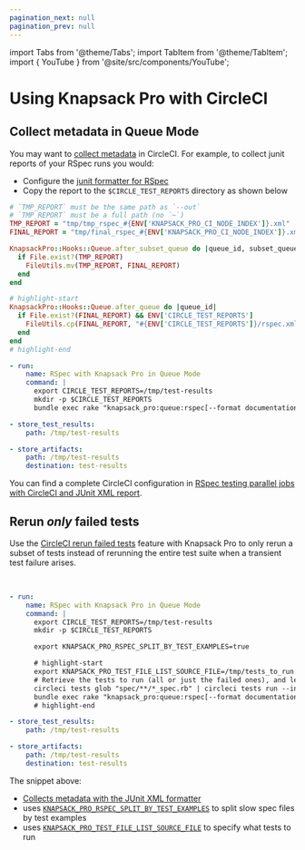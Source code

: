 ```yaml
---
pagination_next: null
pagination_prev: null
---
```


import Tabs from '@theme/Tabs';
import TabItem from '@theme/TabItem';
import { YouTube } from '@site/src/components/YouTube';

# Using Knapsack Pro with CircleCI

## Collect metadata in Queue Mode

You may want to [collect metadata](https://circleci.com/docs/2.0/collect-test-data/#metadata-collection-in-custom-test-steps) in CircleCI. For example, to collect junit reports of your RSpec runs you would:

- Configure the [junit formatter for RSpec](rspec.md#queue-mode)
- Copy the report to the `$CIRCLE_TEST_REPORTS` directory as shown below

<Tabs>
<TabItem value="RSpec">

```ruby title="spec_helper.rb or rails_helper.rb"
# `TMP_REPORT` must be the same path as `--out`
# `TMP_REPORT` must be a full path (no `~`)
TMP_REPORT = "tmp/tmp_rspec_#{ENV['KNAPSACK_PRO_CI_NODE_INDEX']}.xml"
FINAL_REPORT = "tmp/final_rspec_#{ENV['KNAPSACK_PRO_CI_NODE_INDEX']}.xml"

KnapsackPro::Hooks::Queue.after_subset_queue do |queue_id, subset_queue_id|
  if File.exist?(TMP_REPORT)
    FileUtils.mv(TMP_REPORT, FINAL_REPORT)
  end
end

# highlight-start
KnapsackPro::Hooks::Queue.after_queue do |queue_id|
  if File.exist?(FINAL_REPORT) && ENV['CIRCLE_TEST_REPORTS']
    FileUtils.cp(FINAL_REPORT, "#{ENV['CIRCLE_TEST_REPORTS']}/rspec.xml")
  end
end
# highlight-end
```

</TabItem>
<TabItem value="CircleCI">

```yaml title=".circleci/config.yml"
- run:
    name: RSpec with Knapsack Pro in Queue Mode
    command: |
      export CIRCLE_TEST_REPORTS=/tmp/test-results
      mkdir -p $CIRCLE_TEST_REPORTS
      bundle exec rake "knapsack_pro:queue:rspec[--format documentation --format RspecJunitFormatter --out tmp/rspec.xml]"

- store_test_results:
    path: /tmp/test-results

- store_artifacts:
    path: /tmp/test-results
    destination: test-results
```

</TabItem>
</Tabs>

You can find a complete CircleCI configuration in [RSpec testing parallel jobs with CircleCI and JUnit XML report](https://docs.knapsackpro.com/2021/rspec-testing-parallel-jobs-with-circleci-and-junit-xml-report).

## Rerun _only_ failed tests

Use the [CircleCI rerun failed tests](https://circleci.com/docs/rerun-failed-tests/) feature with Knapsack Pro to only rerun a subset of tests instead of rerunning the entire test suite when a transient test failure arises.

<YouTube src="https://www.youtube.com/embed/9WEsUosgTGw" />

<br />

```yaml title=".circleci/config.yml"
- run:
    name: RSpec with Knapsack Pro in Queue Mode
    command: |
      export CIRCLE_TEST_REPORTS=/tmp/test-results
      mkdir -p $CIRCLE_TEST_REPORTS

      export KNAPSACK_PRO_RSPEC_SPLIT_BY_TEST_EXAMPLES=true

      # highlight-start
      export KNAPSACK_PRO_TEST_FILE_LIST_SOURCE_FILE=/tmp/tests_to_run.txt
      # Retrieve the tests to run (all or just the failed ones), and let Knapsack Pro split them optimally.
      circleci tests glob "spec/**/*_spec.rb" | circleci tests run --index 0 --total 1 --command ">$KNAPSACK_PRO_TEST_FILE_LIST_SOURCE_FILE xargs -n1 echo" --verbose
      bundle exec rake "knapsack_pro:queue:rspec[--format documentation --format RspecJunitFormatter --out tmp/rspec.xml]"
      # highlight-end

- store_test_results:
    path: /tmp/test-results

- store_artifacts:
    path: /tmp/test-results
    destination: test-results
```

The snippet above:

- [Collects metadata with the JUnit XML formatter](#collect-metadata-in-queue-mode)
- uses [`KNAPSACK_PRO_RSPEC_SPLIT_BY_TEST_EXAMPLES`](split-by-test-examples.md) to split slow spec files by test examples
- uses [`KNAPSACK_PRO_TEST_FILE_LIST_SOURCE_FILE`](reference.md#knapsack_pro_test_file_list_source_file) to specify what tests to run
